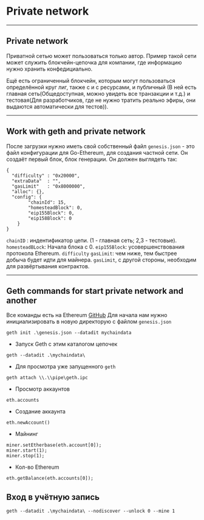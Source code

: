 # Private network

<hr>

## Private network 
Приватной сетью может пользоваться только автор. Пример такой сети может служить блокчейн-цепочка для компании, где информацию нужно хранить конфедициально.

Ещё есть ограниченный блокчейн, которым могут пользоваться определённой круг лиг, также с и с ресурсами, и публичный (В ней есть главная сеть(Общедоступная, можно увидеть все транзакции и т.д.) и тестовая(Для разработчиков, где не нужно тратить реально эфиры, они выдаются автоматически для тестов)).

<hr>

## Work with geth and private network
После загрузки нужно иметь свой собственный файл `genesis.json` - это файл конфигурации для Go-Ethereum, для создания частной сети. Он создаёт первый блок, блок генерации. Он должен выглядеть так:

```
{
  "difficulty" : "0x20000",
  "extraData"  : "",
  "gasLimit"   : "0x8000000",
  "alloc": {},
  "config": {
        "chainId": 15,
        "homesteadBlock": 0,
        "eip155Block": 0,
        "eip158Block": 0
    }
}
```

`chainID` : индентификатор цепи. (1 - главная сеть; 2,3 - тестовые).
`homesteadBLock`: Начала блока с 0.
`eip155Block`: усовершенствования протокола Ethereum.
`difficulty` `gasLimit`: чем ниже, тем быстрее добыча будет идти для майнера. `gasLimit`, с другой стороны, необходим для развёртывания контрактов.

<hr>

## Geth commands for start private network and another

Все команды есть на Ethereum [GitHub](https://github.com/ethereum/wiki/wiki/JSON-RPC)
Для начала нам нужно инициализировать в новую директорую с файлом `genesis.json`

```
geth init .\genesis.json --datadit mychaindata
```

* Запуск Geth с этим каталогом цепочек
```
geth --datadit .\mychaindata\
```

* Для просмотра уже запущенного `geth`
```
geth attach \\.\\pipe\geth.ipc
```

* Просмотр аккаунтов
```
eth.accounts
```

* Создание аккаунта
```
eth.newAccount()
```

* Майнинг
```
miner.setEtherbase(eth.account[0]);
miner.start(1);
miner.stop(1);
```

* Кол-во Ethereum
```
eth.getBalance(eth.accounts[0]);
```

## Вход в учётную запись

```
geth --datadit .\mychaindata\ --nodiscover --unlock 0 --mine 1
```
